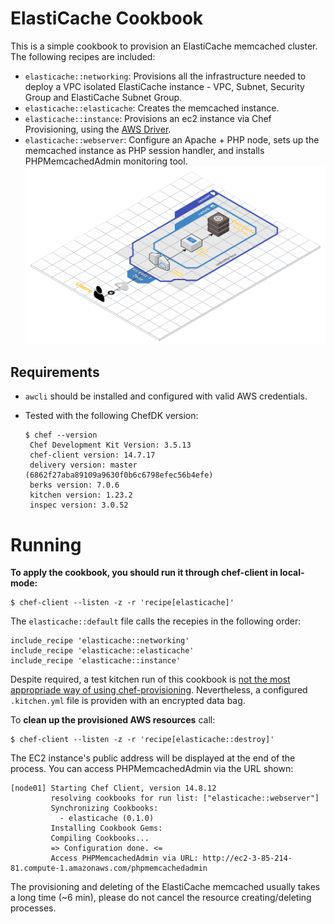 # ElastiCache Cookbook
This is a simple cookbook to provision an ElastiCache memcached cluster.
The following recipes are included:

 - `elasticache::networking`: Provisions all the infrastructure needed to deploy a VPC isolated ElastiCache instance - VPC, Subnet, Security Group and ElastiCache Subnet Group.
 - `elasticache::elasticache`: Creates the memcached instance.
 - `elasticache::instance`: Provisions an ec2 instance via Chef Provisioning, using the [AWS Driver](https://docs.chef.io/provisioning_aws.html).
 - `elasticache::webserver`: Configure an Apache + PHP node, sets up the memcached instance as PHP session handler, and installs PHPMemcachedAdmin monitoring tool.
 ![enter image description here](https://raw.githubusercontent.com/progerjkd/elasticache/master/AWS%20Architecture.png)
## Requirements
 - `awcli` should be installed and configured with valid AWS credentials.
 - Tested with the following ChefDK version:

       $ chef --version
        Chef Development Kit Version: 3.5.13
        chef-client version: 14.7.17
        delivery version: master (6862f27aba89109a9630f0b6c6798efec56b4efe)
        berks version: 7.0.6
        kitchen version: 1.23.2
        inspec version: 3.0.52

# Running

**To apply the cookbook, you should run it through chef-client in local-mode:**

    $ chef-client --listen -z -r 'recipe[elasticache]'

The `elasticache::default` file calls the recepies in the following order:

    include_recipe 'elasticache::networking'
    include_recipe 'elasticache::elasticache'
    include_recipe 'elasticache::instance'

Despite required, a test kitchen run of this cookbook is [not the most appropriade way of using chef-provisioning](https://stackoverflow.com/questions/44919724/unable-to-load-provisioning-aws-driver-when-running-chef-test-kitchen). Nevertheless, a configured `.kitchen.yml` file is providen with an encrypted data bag.

To **clean up the provisioned AWS resources** call:

    $ chef-client --listen -z -r 'recipe[elasticache::destroy]'

The EC2 instance's public address will be displayed at the end of the process. You can access PHPMemcachedAdmin via the URL shown:

    [node01] Starting Chef Client, version 14.8.12
             resolving cookbooks for run list: ["elasticache::webserver"]
             Synchronizing Cookbooks:
               - elasticache (0.1.0)
             Installing Cookbook Gems:
             Compiling Cookbooks...
             => Configuration done. <=
             Access PHPMemcachedAdmin via URL: http://ec2-3-85-214-81.compute-1.amazonaws.com/phpmemcachedadmin

The provisioning and deleting of the ElastiCache memcached usually takes a long time (~6 min), please do not cancel the resource creating/deleting processes.
